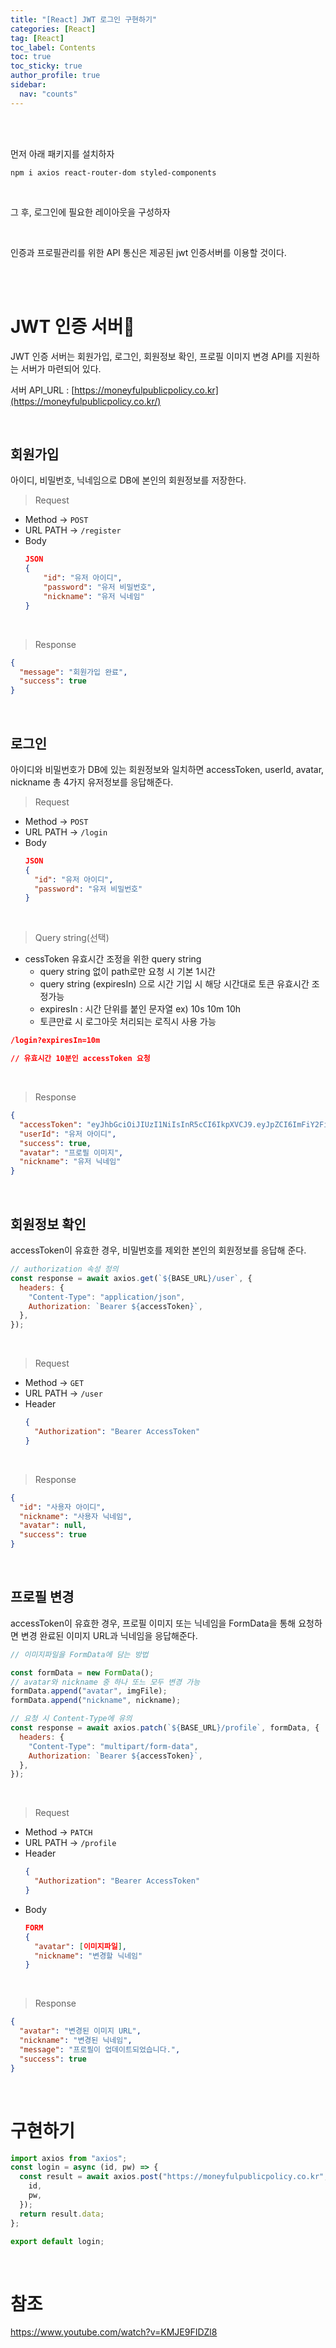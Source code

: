 ```yaml
---
title: "[React] JWT 로그인 구현하기"
categories: [React]
tag: [React]
toc_label: Contents
toc: true
toc_sticky: true
author_profile: true
sidebar:
  nav: "counts"
---
```


<br>

<br>

먼저 아래 패키지를 설치하자

```
npm i axios react-router-dom styled-components
```

<br>

그 후, 로그인에 필요한 레이아웃을 구성하자

<br>

인증과 프로필관리를 위한 API 통신은 제공된 jwt 인증서버를 이용할 것이다.

<br><br>

# JWT 인증 서버📡

JWT 인증 서버는 회원가입, 로그인, 회원정보 확인, 프로필 이미지 변경 API를 지원하는 서버가 마련되어 있다.

서버 API_URL : [https://moneyfulpublicpolicy.co.kr](https://moneyfulpublicpolicy.co.kr/)

<br>

## 회원가입

아이디, 비밀번호, 닉네임으로 DB에 본인의 회원정보를 저장한다.

> Request

- Method → `POST`<br>
- URL PATH → `/register`
- Body
  ```json
  JSON
  {
      "id": "유저 아이디",
      "password": "유저 비밀번호",
      "nickname": "유저 닉네임"
  }
  ```

<br>

> Response

```json
{
  "message": "회원가입 완료",
  "success": true
}
```

<br>

## 로그인

아이디와 비밀번호가 DB에 있는 회원정보와 일치하면 accessToken, userId, avatar, nickname 총 4가지 유저정보를 응답해준다.

> Request

- Method → `POST`
- URL PATH → `/login`
- Body
  ```json
  JSON
  {
    "id": "유저 아이디",
    "password": "유저 비밀번호"
  }
  ```

<br>

> Query string(선택)

- cessToken 유효시간 조정을 위한 query string
  - query string 없이 path로만 요청 시 기본 1시간
  - query string (expiresIn) 으로 시간 기입 시 해당 시간대로 토큰 유효시간 조정가능
  - expiresIn : 시간 단위를 붙인 문자열 ex) 10s 10m 10h
  - 토큰만료 시 로그아웃 처리되는 로직시 사용 가능

```json
/login?expiresIn=10m

// 유효시간 10분인 accessToken 요청
```

<br>

> Response

```json
{
  "accessToken": "eyJhbGciOiJIUzI1NiIsInR5cCI6IkpXVCJ9.eyJpZCI6ImFiY2FiYyIsImlhdCI6MTcwMDgxNDQyMCwiZXhwIjoxNzAwODE4MDIwfQ.8hWOHHEzDPzumnqCU7jyoi3zFhr-HNZvC7_pzBfOeuU",
  "userId": "유저 아이디",
  "success": true,
  "avatar": "프로필 이미지",
  "nickname": "유저 닉네임"
}
```

<br>

## 회원정보 확인

accessToken이 유효한 경우, 비밀번호를 제외한 본인의 회원정보를 응답해 준다.

```js
// authorization 속성 정의
const response = await axios.get(`${BASE_URL}/user`, {
  headers: {
    "Content-Type": "application/json",
    Authorization: `Bearer ${accessToken}`,
  },
});
```

<br>

> Request

- Method → `GET`
- URL PATH → `/user`
- Header
  ```json
  {
    "Authorization": "Bearer AccessToken"
  }
  ```

<br>

> Response

```json
{
  "id": "사용자 아이디",
  "nickname": "사용자 닉네임",
  "avatar": null,
  "success": true
}
```

<br>

## 프로필 변경

accessToken이 유효한 경우, 프로필 이미지 또는 닉네임을 FormData을 통해 요청하면 변경 완료된 이미지 URL과 닉네임을 응답해준다.

```js
// 이미지파일을 FormData에 담는 방법

const formData = new FormData();
// avatar와 nickname 중 하나 또느 모두 변경 가능
formData.append("avatar", imgFile);
formData.append("nickname", nickname);

// 요청 시 Content-Type에 유의
const response = await axios.patch(`${BASE_URL}/profile`, formData, {
  headers: {
    "Content-Type": "multipart/form-data",
    Authorization: `Bearer ${accessToken}`,
  },
});
```

<br>

> Request

- Method → `PATCH`
- URL PATH → `/profile`
- Header
  ```json
  {
    "Authorization": "Bearer AccessToken"
  }
  ```
- Body
  ```json
  FORM
  {
  	"avatar": [이미지파일],
  	"nickname": "변경할 닉네임"
  }
  ```

<br>

> Response

```json
{
  "avatar": "변경된 이미지 URL",
  "nickname": "변경된 닉네임",
  "message": "프로필이 업데이트되었습니다.",
  "success": true
}
```

<br>

# 구현하기

```js
import axios from "axios";
const login = async (id, pw) => {
  const result = await axios.post("https://moneyfulpublicpolicy.co.kr", {
    id,
    pw,
  });
  return result.data;
};

export default login;
```

<br>

# 참조

https://www.youtube.com/watch?v=KMJE9FIDZl8
